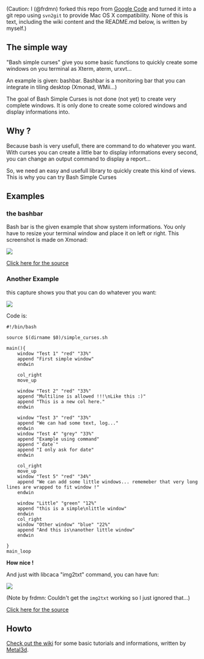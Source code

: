 (Caution: I (@frdmn) forked this repo from [Google Code](https://code.google.com/p/bashsimplecurses/) and turned it into a git repo using `svn2git` to provide Mac OS X compatibility. None of this is text, including the wiki content and the README.md below, is written by myself.)

## The simple way

"Bash simple curses" give you some basic functions to quickly create some windows on you terminal as Xterm, aterm, urxvt...

An example is given: bashbar. Bashbar is a monitoring bar that you can integrate in tiling desktop (Xmonad, WMii...)

The goal of Bash Simple Curses is not done (not yet) to create very complete windows. It is only done to create some colored windows and display informations into.

## Why ?

Because bash is very usefull, there are command to do whatever you want. With curses you can create a little bar to display informations every second, you can change an output command to display a report...

So, we need an easy and usefull library to quickly create this kind of views. This is why you can try Bash Simple Curses

## Examples

### the bashbar

Bash bar is the given example that show system informations. You only have to resize your terminal window and place it on left or right. This screenshot is made on Xmonad:

![](http://imgur.com/TDV81DQ.png)

[Click here for the source](../blob/master/bashbar.sh)

### Another Example

this capture shows you that you can do whatever you want:

![](http://imgur.com/pM1nzTn.png)

Code is:

    #!/bin/bash

    source $(dirname $0)/simple_curses.sh

    main(){
        window "Test 1" "red" "33%"
        append "First simple window"
        endwin

        col_right 
        move_up

        window "Test 2" "red" "33%"
        append "Multiline is allowed !!!\nLike this :)"
        append "This is a new col here."
        endwin

        window "Test 3" "red" "33%"
        append "We can had some text, log..."
        endwin
        window "Test 4" "grey" "33%"
        append "Example using command"
        append "`date`"
        append "I only ask for date"
        endwin
        
        col_right 
        move_up
        window "Test 5" "red" "34%"
        append "We can add some little windows... rememeber that very long lines are wrapped to fit window !"
        endwin

        window "Little" "green" "12%"
        append "this is a simple\nlittle window"
        endwin
        col_right
        window "Other window" "blue" "22%"
        append "And this is\nanother little window"
        endwin

    }
    main_loop

**How nice !**

And just with libcaca "img2txt" command, you can have fun:

![](http://i.imgur.com/0gNHg3l.png)

(Note by frdmn: Couldn't get the `img2txt` working so I just ignored that...)

[Click here for the source](../blob/master/wintest.sh)

## Howto

[Check out the wiki](https://github.com/frdmn/simplecurses/wiki) for some basic tutorials and informations, written by [Metal3d](https://code.google.com/u/Metal3d/).